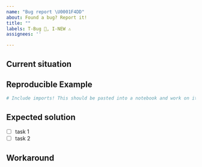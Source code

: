 ```yaml
---
name: "Bug report \U0001F4DD"
about: Found a bug? Report it!
title: ""
labels: T-Bug 🦟, I-NEW ⚠️
assignees: ''

---
```


## Current situation
<!-- How does the current code work and how is this an issue? -->

## Reproducible Example
<!-- Where does this bug occur? -->
```python
# Include imports! This should be pasted into a notebook and work on its own
```

## Expected solution
<!-- Step by step for what needs to be implemented -->
- [ ] task 1
- [ ] task 2

## Workaround
